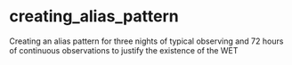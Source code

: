 # creating_alias_pattern
Creating an alias pattern for three nights of typical observing and 72 hours of continuous observations to justify the existence of the WET
